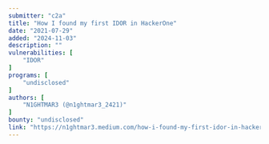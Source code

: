 ```yaml
---
submitter: "c2a"
title: "How I found my first IDOR in HackerOne"
date: "2021-07-29"
added: "2024-11-03"
description: ""
vulnerabilities: [
    "IDOR"
]
programs: [
    "undisclosed"
]
authors: [
    "N1GHTMAR3 (@n1ghtmar3_2421)"
]
bounty: "undisclosed"
link: "https://n1ghtmar3.medium.com/how-i-found-my-first-idor-in-hackerone-5d5f17bb431"
---
```




